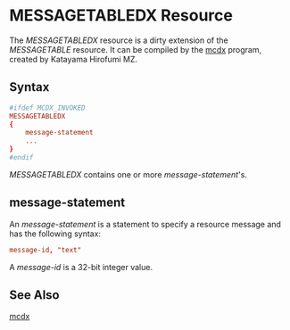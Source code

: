 MESSAGETABLEDX Resource
=======================

The *MESSAGETABLEDX* resource is a dirty extension of the *MESSAGETABLE* resource.
It can be compiled by the [mcdx](https://github.com/katahiromz/RisohEditor/tree/master/mcdx) program, created by Katayama Hirofumi MZ.

Syntax
------

```rc
#ifdef MCDX_INVOKED
MESSAGETABLEDX
{
    message-statement
    ...
}
#endif
```

*MESSAGETABLEDX* contains one or more *message-statement*'s.

message-statement
-----------------

An *message-statement* is a statement to specify a resource message and has the following syntax:

```rc
message-id, "text"
```

A *message-id* is a 32-bit integer value.

See Also
--------

[mcdx](https://github.com/katahiromz/RisohEditor/tree/master/mcdx)
